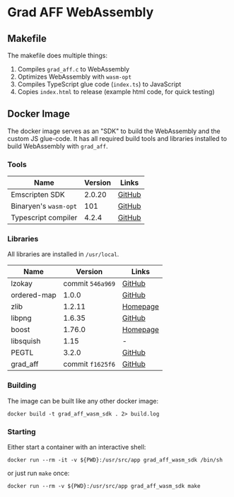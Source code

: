 # Grad AFF WebAssembly

## Makefile
The makefile does multiple things:
1. Compiles `grad_aff.c` to WebAssembly
2. Optimizes WebAssembly with `wasm-opt`
3. Compiles TypeScript glue code (`index.ts`) to JavaScript
4. Copies `index.html` to release (example html code, for quick testing)

## Docker Image
The docker image serves as an "SDK" to build the WebAssembly and the custom JS glue-code. It has all required build tools and libraries installed to build WebAssembly with `grad_aff`.

### Tools
| Name          |   Version   |     Links     |
| ------------- | ----------- | ------------- |
| Emscripten SDK     | 2.0.20 | [GitHub](https://github.com/emscripten-core/emsdk)
| Binaryen's `wasm-opt` | 101 | [GitHub](https://github.com/WebAssembly/binaryen)
| Typescript compiler | 4.2.4 | [GitHub](https://github.com/Microsoft/TypeScript)

### Libraries
All libraries are installed in `/usr/local`.

| Name          |   Version   |     Links     |
| ------------- | ----------- | ------------- |
| lzokay | commit `546a969` | [GitHub](https://github.com/jackoalan/lzokay)
| ordered-map | 1.0.0 | [GitHub](https://github.com/Tessil/ordered-map)
| zlib | 1.2.11 | [Homepage](http://www.zlib.net)
| libpng | 1.6.35 | [GitHub](https://github.com/glennrp/libpng)
| boost | 1.76.0 | [Homepage](https://www.boost.org/)
| libsquish | 1.15 | -
| PEGTL | 3.2.0 | [GitHub](https://github.com/taocpp/PEGTL)
| grad_aff | commit `f1625f6` | [GitHub](https://github.com/gruppe-adler/grad_aff)

### Building
The image can be built like any other docker image:
```
docker build -t grad_aff_wasm_sdk . 2> build.log
```

### Starting
Either start a container with an interactive shell:
```
docker run --rm -it -v ${PWD}:/usr/src/app grad_aff_wasm_sdk /bin/sh
```
or just run `make` once:
```
docker run --rm -v ${PWD}:/usr/src/app grad_aff_wasm_sdk make
```

